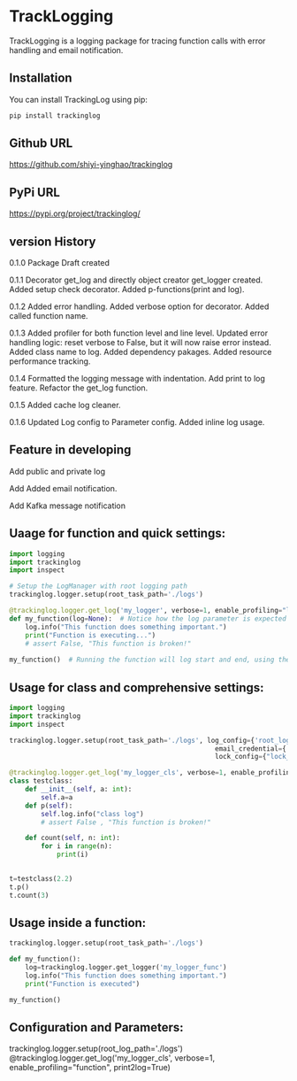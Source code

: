 # TrackLogging

TrackLogging is a logging package for tracing function calls with error handling and email notification.

## Installation

You can install TrackingLog using pip:

```bash
pip install trackinglog

```

## Github URL
https://github.com/shiyi-yinghao/trackinglog

## PyPi URL
https://pypi.org/project/trackinglog/

## version History

0.1.0 Package Draft created

0.1.1 Decorator get_log and directly object creator get_logger created. Added setup check decorator. Added p-functions(print and log).

0.1.2 Added error handling. Added verbose option for decorator. Added called function name.

0.1.3 Added profiler for both function level and line level. Updated error handling logic: reset verbose to False, but it will now raise error instead. Added class name to log. Added dependency pakages. Added resource performance tracking.

0.1.4 Formatted the logging message with indentation. Add print to log feature. Refactor the get_log function.

0.1.5 Added cache log cleaner.

0.1.6 Updated Log config to Parameter config. Added inline log usage.

## Feature in developing

Add public and private log

Add Added email notification. 

Add Kafka message notification


## Uaage for function and quick settings:

```python
import logging
import trackinglog
import inspect

# Setup the LogManager with root logging path
trackinglog.logger.setup(root_task_path='./logs')

@trackinglog.logger.get_log('my_logger', verbose=1, enable_profiling="line")
def my_function(log=None):  # Notice how the log parameter is expected
    log.info("This function does something important.")
    print("Function is executing...")
    # assert False, "This function is broken!"
    
my_function()  # Running the function will log start and end, using the specific logger

```

## Usage for class and comprehensive settings:
```python
import logging
import trackinglog
import inspect

trackinglog.logger.setup(root_task_path='./logs', log_config={'root_log_path':"./logs", '_cache_log_path':"./logs/cache", 'cache_log_num_limit':10, '_cache_log_day_limit':7},
                                                    email_credential={'username':"PLACEHOLDER", 'password':"PLACEHOLDER",  'root_emails_folder':"./logs/emails"},
                                                    lock_config={"lock_folder_path":"./logs/locks"})

@trackinglog.logger.get_log('my_logger_cls', verbose=1, enable_profiling="line", print2log=True)
class testclass:
    def __init__(self, a: int):
        self.a=a
    def p(self):
        self.log.info("class log")
        # assert False , "This function is broken!"

    def count(self, n: int):
        for i in range(n):
            print(i)
    

t=testclass(2.2)
t.p()
t.count(3)
```

## Usage inside a function:
```python
trackinglog.logger.setup(root_task_path='./logs')

def my_function():
    log=trackinglog.logger.get_logger('my_logger_func')
    log.info("This function does something important.")
    print("Function is executed")

my_function() 
```

## Configuration and Parameters:

trackinglog.logger.setup(root_log_path='./logs')
@trackinglog.logger.get_log('my_logger_cls', verbose=1, enable_profiling="function", print2log=True)